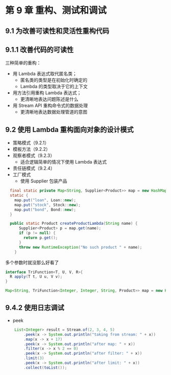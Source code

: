 # 第 9 章 重构、测试和调试
## 9.1 为改善可读性和灵活性重构代码
## 9.1.1 改善代码的可读性
三种简单的重构：
- 用 Lambda 表达式取代匿名类；
    - 匿名类的类型是在初始化时确定的
    - Lambda 的类型取决于它的上下文
- 用方法引用重构 Lambda 表达式；
    - 更清晰地表达问题陈述是什么
- 用 Stream API 重构命令式的数据处理
    - 更清晰地表达数据处理管道的意图
## 9.2 使用 Lambda 重构面向对象的设计模式
- 策略模式（9.2.1）
- 模板方法（9.2.2）
- 观察者模式（9.2.3）
    - 适合逻辑简单的情况下使用 Lambda 表达式
- 责任链模式（9.2.4）
- 工厂模式
    - 使用 Supplier 包装产品
```java
  final static private Map<String, Supplier<Product>> map = new HashMap<>();
  static {
    map.put("loan", Loan::new);
    map.put("stock", Stock::new);
    map.put("bond", Bond::new);
  }

  public static Product createProductLambda(String name) {
      Supplier<Product> p = map.get(name);
      if (p != null) {
        return p.get();
      }
      throw new RuntimeException("No such product " + name);
    }
```
多个参数时就没那么好看了
```java
interface TriFunction<T, U, V, R>{
  R apply(T t, U u, V v);
}

Map<String, TriFunction<Integer, Integer, String, Product>> map = new HashMap<>();
```
## 9.4.2 使用日志调试
- peek
```java
    List<Integer> result = Stream.of(2, 3, 4, 5)
        .peek(x -> System.out.println("taking from stream: " + x))
        .map(x -> x + 17)
        .peek(x -> System.out.println("after map: " + x))
        .filter(x -> x % 2 == 0)
        .peek(x -> System.out.println("after filter: " + x))
        .limit(3)
        .peek(x -> System.out.println("after limit: " + x))
        .collect(toList());
```